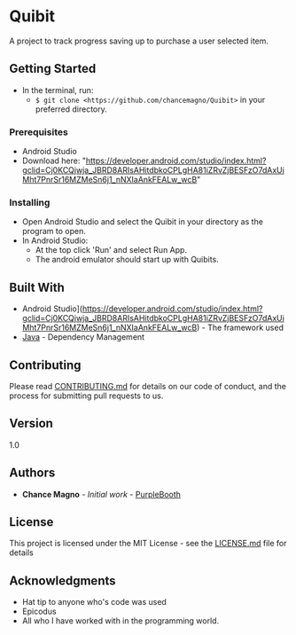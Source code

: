 # Quibit

A project to track progress saving up to purchase a user selected item.

## Getting Started

* In the terminal, run:
  * `$ git clone <https://github.com/chancemagno/Quibit>` in your preferred directory.

### Prerequisites

* Android Studio
 * Download here: "https://developer.android.com/studio/index.html?gclid=Cj0KCQjwja_JBRD8ARIsAHitdbkoCPLgHA81iZRvZjBESFzO7dAxUiMht7PnrSr16MZMeSn6j1_nNXIaAnkFEALw_wcB"

### Installing

* Open Android Studio and select the Quibit in your directory as the program to open.
* In Android Studio:
  * At the top click 'Run' and select Run App.
  * The android emulator should start up with Quibits.

## Built With

* Android Studio](https://developer.android.com/studio/index.html?gclid=Cj0KCQjwja_JBRD8ARIsAHitdbkoCPLgHA81iZRvZjBESFzO7dAxUiMht7PnrSr16MZMeSn6j1_nNXIaAnkFEALw_wcB) - The framework used
* [Java](https://www.java.com/en/) - Dependency Management


## Contributing

Please read [CONTRIBUTING.md](https://github.com/ChanceMagno/Quibit-android) for details on our code of conduct, and the process for submitting pull requests to us.

## Version

1.0

## Authors

* **Chance Magno** - *Initial work* - [PurpleBooth](https://github.com/ChanceMagno)

## License

This project is licensed under the MIT License - see the [LICENSE.md](LICENSE.md) file for details

## Acknowledgments

* Hat tip to anyone who's code was used
* Epicodus
* All who I have worked with in the programming world.
